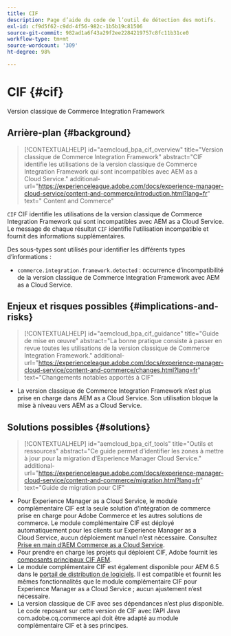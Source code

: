 ```yaml
---
title: CIF
description: Page d’aide du code de l’outil de détection des motifs.
exl-id: cf9d5f62-c9dd-4f56-982c-1b5b19c81506
source-git-commit: 982ad1a6f43a29f2ee2284219757c8fc11b31ce0
workflow-type: tm+mt
source-wordcount: '309'
ht-degree: 98%

---
```


# CIF {#cif}

Version classique de Commerce Integration Framework

## Arrière-plan {#background}

>[!CONTEXTUALHELP]
>id="aemcloud_bpa_cif_overview"
>title="Version classique de Commerce Integration Framework"
>abstract="CIF identifie les utilisations de la version classique de Commerce Integration Framework qui sont incompatibles avec AEM as a Cloud Service."
>additional-url="https://experienceleague.adobe.com/docs/experience-manager-cloud-service/content-and-commerce/introduction.html?lang=fr" text=" Content and Commerce"

`CIF` CIF identifie les utilisations de la version classique de Commerce Integration Framework qui sont incompatibles avec AEM as a Cloud Service. Le message de chaque résultat `CIF` identifie l’utilisation incompatible et fournit des informations supplémentaires.

Des sous-types sont utilisés pour identifier les différents types d’informations :

* `commerce.integration.framework.detected` : occurrence d’incompatibilité de la version classique de Commerce Integration Framework avec AEM as a Cloud Service.


## Enjeux et risques possibles {#implications-and-risks}

>[!CONTEXTUALHELP]
>id="aemcloud_bpa_cif_guidance"
>title="Guide de mise en œuvre"
>abstract="La bonne pratique consiste à passer en revue toutes les utilisations de la version classique de Commerce Integration Framework."
>additional-url="https://experienceleague.adobe.com/docs/experience-manager-cloud-service/content-and-commerce/changes.html?lang=fr" text="Changements notables apportés à CIF"

* La version classique de Commerce Integration Framework n’est plus prise en charge dans AEM as a Cloud Service. Son utilisation bloque la mise à niveau vers AEM as a Cloud Service.

## Solutions possibles {#solutions}

>[!CONTEXTUALHELP]
>id="aemcloud_bpa_cif_tools"
>title="Outils et ressources"
>abstract="Ce guide permet d’identifier les zones à mettre à jour pour la migration d’Experience Manager Cloud Service."
>additional-url="https://experienceleague.adobe.com/docs/experience-manager-cloud-service/content-and-commerce/migration.html?lang=fr" text="Guide de migration pour CIF"

* Pour Experience Manager as a Cloud Service, le module complémentaire CIF est la seule solution d’intégration de commerce prise en charge pour Adobe Commerce et les autres solutions de commerce. Le module complémentaire CIF est déployé automatiquement pour les clients sur Experience Manager as a Cloud Service, aucun déploiement manuel n’est nécessaire. Consultez [Prise en main d’AEM Commerce as a Cloud Service](https://experienceleague.adobe.com/docs/experience-manager-cloud-service/content-and-commerce/storefront/getting-started.html?lang=fr).
* Pour prendre en charge les projets qui déploient CIF, Adobe fournit les [composants principaux CIF AEM](https://github.com/adobe/aem-core-cif-components).
* Le module complémentaire CIF est également disponible pour AEM 6.5 dans le [portail de distribution de logiciels](https://experience.adobe.com/#/downloads/content/software-distribution/en/aem.html). Il est compatible et fournit les mêmes fonctionnalités que le module complémentaire CIF pour Experience Manager as a Cloud Service ; aucun ajustement n’est nécessaire.
* La version classique de CIF avec ses dépendances n’est plus disponible. Le code reposant sur cette version de CIF avec l’API Java com.adobe.cq.commerce.api doit être adapté au module complémentaire CIF et à ses principes.
